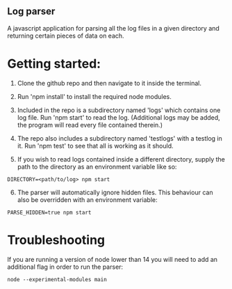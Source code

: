 ## Log parser

A javascript application for parsing all the log files in a given directory and returning certain pieces of data on each.

# Getting started:

1. Clone the github repo and then navigate to it inside the terminal.
2. Run 'npm install' to install the required node modules.
3. Included in the repo is a subdirectory named 'logs' which contains one log file. Run 'npm start'
   to read the log. (Additional logs may be added, the program will read every file contained therein.)
4. The repo also includes a subdirectory named 'testlogs' with a testlog in it. Run 'npm test' to
   see that all is working as it should.

5. If you wish to read logs contained inside a different directory, supply the path to the directory as 
   an environment variable like so:

```
DIRECTORY=<path/to/log> npm start
```

6. The parser will automatically ignore hidden files. This behaviour can also be overridden with an environment    variable:

```
PARSE_HIDDEN=true npm start
```

# Troubleshooting

If you are running a version of node lower than 14 you will need to add an additional flag in order to run the parser:

```
node --experimental-modules main
```
